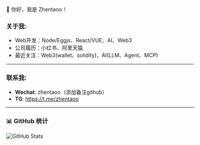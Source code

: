 👋 你好，我是 Zhentaoo！

###  **关于我**:
-  Web开发：Node/Eggjs、React/VUE、AI、Web3
-  公司履历：小红书、阿里天猫
-  最近关注：Web3(wallet、solidity)，AI(LLM、Agent、MCP)
---

### **联系我**:
- **Wechat**: zhentaoo（添加备注github）
- **TG**: https://t.me/zhentaoo

---

### 📊 GitHub 统计  
![GitHub Stats](https://github-readme-stats.vercel.app/api?username=zhentaoo&show_icons=true&theme=light)  

